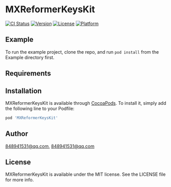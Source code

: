 # MXReformerKeysKit

[![CI Status](http://img.shields.io/travis/848941531@qq.com/MXReformerKeysKit.svg?style=flat)](https://travis-ci.org/848941531@qq.com/MXReformerKeysKit)
[![Version](https://img.shields.io/cocoapods/v/MXReformerKeysKit.svg?style=flat)](http://cocoapods.org/pods/MXReformerKeysKit)
[![License](https://img.shields.io/cocoapods/l/MXReformerKeysKit.svg?style=flat)](http://cocoapods.org/pods/MXReformerKeysKit)
[![Platform](https://img.shields.io/cocoapods/p/MXReformerKeysKit.svg?style=flat)](http://cocoapods.org/pods/MXReformerKeysKit)

## Example

To run the example project, clone the repo, and run `pod install` from the Example directory first.

## Requirements

## Installation

MXReformerKeysKit is available through [CocoaPods](http://cocoapods.org). To install
it, simply add the following line to your Podfile:

```ruby
pod 'MXReformerKeysKit'
```

## Author

848941531@qq.com, 848941531@qq.com

## License

MXReformerKeysKit is available under the MIT license. See the LICENSE file for more info.
